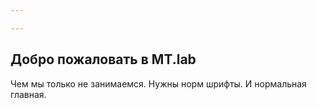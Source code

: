 ```yaml
---

---
```

## Добро пожаловать в MT.lab

Чем мы только не занимаемся. Нужны норм шрифты. И нормальная главная.
